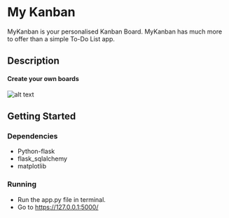 # My Kanban

MyKanban is your personalised Kanban Board. MyKanban has much more to offer than a simple To-Do List app.

## Description

#### Create your own boards
![alt text](https://github.com/komalchamyal/myKanban/blob/main/static/images/mybord.png?raw=true)

## Getting Started

### Dependencies

* Python-flask
* flask_sqlalchemy
* matplotlib

### Running

* Run the app.py file in terminal.
* Go to https://127.0.0.1:5000/

